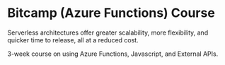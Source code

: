 # Bitcamp (Azure Functions) Course

Serverless architectures offer greater scalability, more flexibility, and quicker time to release, all at a reduced cost.

3-week course on using Azure Functions, Javascript, and External APIs.
